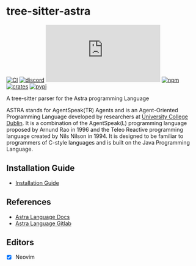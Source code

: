 # tree-sitter-astra

[![CI][ci]](https://github.com/tree-sitter-grammars/tree-sitter-xml/actions)
[![discord][discord]](https://discord.gg/w7nTvsVJhm)
[![matrix][matrix]](https://matrix.to/#/#tree-sitter-chat:matrix.org)
[![npm][npm]](https://www.npmjs.com/package/@tree-sitter-grammars/tree-sitter-xml)
[![crates][crates]](https://crates.io/crates/tree-sitter-xml)
[![pypi][pypi]](https://pypi.org/project/tree-sitter-xml/)

A tree-sitter parser for the Astra programming Language

ASTRA stands for AgentSpeak(TR) Agents and is an Agent-Oriented Programming Language developed by researchers at [University College Dublin](https://www.ucd.ie/). It is a combination of the AgentSpeak(L) programming language proposed by Arnund Rao in 1996 and the Teleo Reactive programming language created by Nils Nilson in 1994. It is designed to be familiar to programmers of C-style languages and is built on the Java Programming Language.

## Installation Guide

- [Installation Guide](https://github.com/denartha10/tree-sitter-astra/blob/main/INSTALLATION_GUIDE.md)

## References

- [Astra Language Docs](https://guide.astralanguage.com/en/latest/)
- [Astra Language Gitlab](https://gitlab.com/astra-language)

## Editors

- [x] Neovim

[ci]: https://img.shields.io/github/actions/workflow/status/tree-sitter-grammars/tree-sitter-xml/ci.yml?logo=github&label=CI
[discord]: https://img.shields.io/discord/1063097320771698699?logo=discord&label=discord
[matrix]: https://img.shields.io/matrix/tree-sitter-chat%3Amatrix.org?logo=matrix&label=matrix
[npm]: https://img.shields.io/npm/v/%40tree-sitter-grammars%2Ftree-sitter-xml?logo=npm
[crates]: https://img.shields.io/crates/v/tree-sitter-xml?logo=rust
[pypi]: https://img.shields.io/pypi/v/tree-sitter-xml?logo=pypi&logoColor=ffd242


